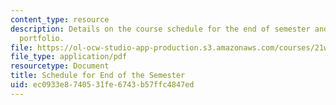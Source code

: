 ```yaml
---
content_type: resource
description: Details on the course schedule for the end of semester and the required
  portfolio.
file: https://ol-ocw-studio-app-production.s3.amazonaws.com/courses/21w-731-4-writing-and-experience-spring-2002/ec0933e8740531fe6743b57ffc4847ed_schedule_end_sem.pdf
file_type: application/pdf
resourcetype: Document
title: Schedule for End of the Semester
uid: ec0933e8-7405-31fe-6743-b57ffc4847ed
---
```

